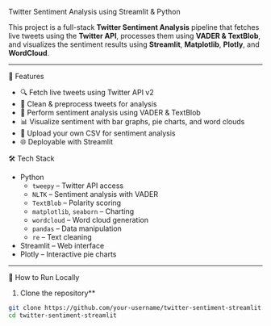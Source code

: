   Twitter Sentiment Analysis using Streamlit & Python

This project is a full-stack **Twitter Sentiment Analysis** pipeline that fetches live tweets using the **Twitter API**, processes them using **VADER & TextBlob**, and visualizes the sentiment results using **Streamlit**, **Matplotlib**, **Plotly**, and **WordCloud**.

---

📌 Features

- 🔍 Fetch live tweets using Twitter API v2
- 🧹 Clean & preprocess tweets for analysis
- 💬 Perform sentiment analysis using VADER & TextBlob
- 📊 Visualize sentiment with bar graphs, pie charts, and word clouds
- 💾 Upload your own CSV for sentiment analysis
- 🌐 Deployable with Streamlit


 🛠️ Tech Stack

- Python 
  - `tweepy` – Twitter API access
  - `NLTK` – Sentiment analysis with VADER
  - `TextBlob` – Polarity scoring
  - `matplotlib`, `seaborn` – Charting
  - `wordcloud` – Word cloud generation
  - `pandas` – Data manipulation
  - `re` – Text cleaning
- Streamlit – Web interface
- Plotly – Interactive pie charts

---

🚀 How to Run Locally

1. Clone the repository**
```bash
git clone https://github.com/your-username/twitter-sentiment-streamlit.git
cd twitter-sentiment-streamlit
